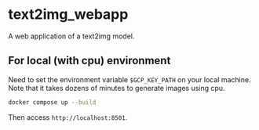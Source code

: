 # text2img_webapp
A web application of a text2img model.

## For local (with cpu) environment
Need to set the environment variable `$GCP_KEY_PATH` on your local machine.  
Note that it takes dozens of minutes to generate images using cpu.

```sh
docker compose up --build
```

Then access `http://localhost:8501`.
